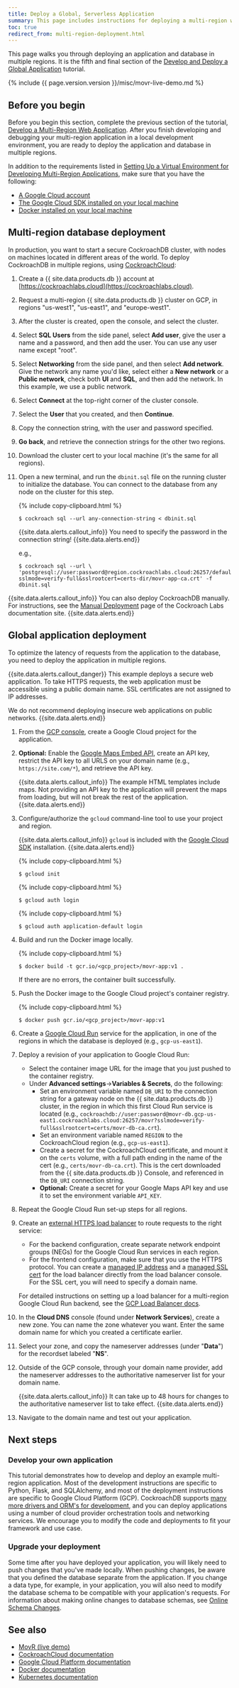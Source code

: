 ```yaml
---
title: Deploy a Global, Serverless Application
summary: This page includes instructions for deploying a multi-region web application using CockroachCloud and Google Cloud services.
toc: true
redirect_from: multi-region-deployment.html
---
```


This page walks you through deploying an application and database in multiple regions. It is the fifth and final section of the [Develop and Deploy a Global Application](movr-flask-overview.html) tutorial.

{% include {{ page.version.version }}/misc/movr-live-demo.md %}

## Before you begin

Before you begin this section, complete the previous section of the tutorial, [Develop a Multi-Region Web Application](movr-flask-application.html). After you finish developing and debugging your multi-region application in a local development environment, you are ready to deploy the application and database in multiple regions.

In addition to the requirements listed in [Setting Up a Virtual Environment for Developing Multi-Region Applications](movr-flask-setup.html), make sure that you have the following:

- [A Google Cloud account](https://cloud.google.com/)
- [The Google Cloud SDK installed on your local machine](https://cloud.google.com/sdk/install)
- [Docker installed on your local machine](https://docs.docker.com/v17.12/docker-for-mac/install/)

## Multi-region database deployment

In production, you want to start a secure CockroachDB cluster, with nodes on machines located in different areas of the world. To deploy CockroachDB in multiple regions, using [CockroachCloud](../cockroachcloud/quickstart.html):

1. Create a {{ site.data.products.db }} account at [https://cockroachlabs.cloud](https://cockroachlabs.cloud).

1. Request a multi-region {{ site.data.products.db }} cluster on GCP, in regions "us-west1", "us-east1", and "europe-west1".

1. After the cluster is created, open the console, and select the cluster.

1. Select **SQL Users** from the side panel, select **Add user**, give the user a name and a password, and then add the user. You can use any user name except "root".

1. Select **Networking** from the side panel, and then select **Add network**. Give the network any name you'd like, select either a **New network** or a **Public network**, check both **UI** and **SQL**, and then add the network. In this example, we use a public network.

1. Select **Connect** at the top-right corner of the cluster console.

1. Select the **User** that you created, and then **Continue**.

1. Copy the connection string, with the user and password specified.

1. **Go back**, and retrieve the connection strings for the other two regions.

1. Download the cluster cert to your local machine (it's the same for all regions).

1. Open a new terminal, and run the `dbinit.sql` file on the running cluster to initialize the database. You can connect to the database from any node on the cluster for this step.

    {% include copy-clipboard.html %}
    ~~~ shell
    $ cockroach sql --url any-connection-string < dbinit.sql
    ~~~

    {{site.data.alerts.callout_info}}
    You need to specify the password in the connection string!
    {{site.data.alerts.end}}

    e.g.,

    ~~~ shell
    $ cockroach sql --url \ 'postgresql://user:password@region.cockroachlabs.cloud:26257/defaultdb?sslmode=verify-full&sslrootcert=certs-dir/movr-app-ca.crt' -f dbinit.sql
    ~~~

{{site.data.alerts.callout_info}}
You can also deploy CockroachDB manually. For instructions, see the [Manual Deployment](manual-deployment.html) page of the Cockroach Labs documentation site.
{{site.data.alerts.end}}

## Global application deployment

To optimize the latency of requests from the application to the database, you need to deploy the application in multiple regions.

{{site.data.alerts.callout_danger}}
This example deploys a secure web application. To take HTTPS requests, the web application must be accessible using a public domain name. SSL certificates are not assigned to IP addresses.

We do not recommend deploying insecure web applications on public networks.
{{site.data.alerts.end}}

1. From the [GCP console](https://console.cloud.google.com/), create a Google Cloud project for the application.

1. **Optional:** Enable the [Google Maps Embed API](https://console.cloud.google.com/apis/library), create an API key, restrict the API key to all URLS on your domain name (e.g., `https://site.com/*`), and retrieve the API key.

    {{site.data.alerts.callout_info}}
    The example HTML templates include maps. Not providing an API key to the application will prevent the maps from loading, but will not break the rest of the application.
    {{site.data.alerts.end}}

1. Configure/authorize the `gcloud` command-line tool to use your project and region.

    {{site.data.alerts.callout_info}}
    `gcloud` is included with the [Google Cloud SDK](https://cloud.google.com/sdk) installation.
    {{site.data.alerts.end}}

    {% include copy-clipboard.html %}
    ~~~ shell
    $ gcloud init
    ~~~

    {% include copy-clipboard.html %}
    ~~~ shell
    $ gcloud auth login
    ~~~

    {% include copy-clipboard.html %}
    ~~~ shell
    $ gcloud auth application-default login
    ~~~

1. Build and run the Docker image locally.

    {% include copy-clipboard.html %}
    ~~~ shell
    $ docker build -t gcr.io/<gcp_project>/movr-app:v1 .
    ~~~

    If there are no errors, the container built successfully.

1. Push the Docker image to the Google Cloud project's container registry.

    {% include copy-clipboard.html %}
    ~~~ shell
    $ docker push gcr.io/<gcp_project>/movr-app:v1
    ~~~

1. Create a [Google Cloud Run](https://console.cloud.google.com/run/) service for the application, in one of the regions in which the database is deployed (e.g., `gcp-us-east1`).

1. Deploy a revision of your application to Google Cloud Run:
    - Select the container image URL for the image that you just pushed to the container registry.
    - Under **Advanced settings**->**Variables & Secrets**, do the following:
        - Set an environment variable named `DB_URI` to the connection string for a gateway node on the {{ site.data.products.db }} cluster, in the region in which this first Cloud Run service is located (e.g., `cockroachdb://user:password@movr-db.gcp-us-east1.cockroachlabs.cloud:26257/movr?sslmode=verify-full&sslrootcert=certs/movr-db-ca.crt`).
        - Set an environment variable named `REGION` to the CockroachCloud region (e.g., `gcp-us-east1`).
        - Create a secret for the CockroachCloud certificate, and mount it on the `certs` volume, with a full path ending in the name of the cert (e.g., `certs/movr-db-ca.crt`). This is the cert downloaded from the {{ site.data.products.db }} Console, and referenced in the `DB_URI` connection string.
        - **Optional:** Create a secret for your Google Maps API key and use it to set the environment variable `API_KEY`.

1. Repeat the Google Cloud Run set-up steps for all regions.

1. Create an [external HTTPS load balancer](https://console.cloud.google.com/net-services/loadbalancing) to route requests to the right service:
    - For the backend configuration, create separate network endpoint groups (NEGs) for the Google Cloud Run services in each region.
    - For the frontend configuration, make sure that you use the HTTPS protocol. You can create a [managed IP address](https://console.cloud.google.com/networking/addresses) and a [managed SSL cert](https://console.cloud.google.com/net-services/loadbalancing/advanced/sslCertificates) for the load balancer directly from the load balancer console. For the SSL cert, you will need to specify a domain name.

    For detailed instructions on setting up a load balancer for a multi-region Google Cloud Run backend, see the [GCP Load Balancer docs](https://cloud.google.com/load-balancing/docs/https/setting-up-https-serverless#ip-address).

1. In the **Cloud DNS** console (found under **Network Services**), create a new zone. You can name the zone whatever you want. Enter the same domain name for which you created a certificate earlier.

1. Select your zone, and copy the nameserver addresses (under "**Data**") for the recordset labeled "**NS**".

1. Outside of the GCP console, through your domain name provider, add the nameserver addresses to the authoritative nameserver list for your domain name.

    {{site.data.alerts.callout_info}}
    It can take up to 48 hours for changes to the authoritative nameserver list to take effect.
    {{site.data.alerts.end}}

1. Navigate to the domain name and test out your application.

## Next steps

### Develop your own application

This tutorial demonstrates how to develop and deploy an example multi-region application. Most of the development instructions are specific to Python, Flask, and SQLAlchemy, and most of the deployment instructions are specific to Google Cloud Platform (GCP). CockroachDB supports [many more drivers and ORM's for development](hello-world-example-apps.html), and you can deploy applications using a number of cloud provider orchestration tools and networking services. We encourage you to modify the code and deployments to fit your framework and use case.

### Upgrade your deployment

Some time after you have deployed your application, you will likely need to push changes that you've made locally. When pushing changes, be aware that you defined the database separate from the application. If you change a data type, for example, in your application, you will also need to modify the database schema to be compatible with your application's requests. For information about making online changes to database schemas, see [Online Schema Changes](online-schema-changes.html).

## See also

- [MovR (live demo)](https://movr.cloud)
- [CockroachCloud documentation](../cockroachcloud/quickstart.html)
- [Google Cloud Platform documentation](https://cloud.google.com/docs/)
- [Docker documentation](https://docs.docker.com/)
- [Kubernetes documentation](https://kubernetes.io/docs/home/)
